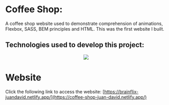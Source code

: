 # Coffee Shop:

A coffee shop website used to demonstrate comprehension of animations, Flexbox, SASS, BEM principles and HTML. This was the first website I built.

## Technologies used to develop this project:
<p align="center">
  <a href="https://skillicons.dev">
    <img src="https://skillicons.dev/icons?i=html,css,sass" />
  </a>
</p>

# Website 
Click the following link to access the website: [https://brainflix-juandavid.netlify.app/](https://coffee-shop-juan-david.netlify.app/)
